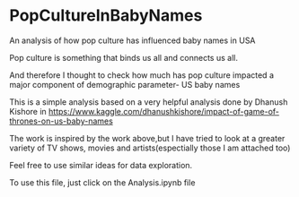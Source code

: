 # PopCultureInBabyNames
An analysis of how pop culture has influenced baby names in USA


Pop culture is something that binds us all and connects us all.

And therefore I thought to check how much has pop culture impacted a major component of demographic parameter- US baby names

This is a simple analysis based on a very helpful analysis done by Dhanush Kishore in https://www.kaggle.com/dhanushkishore/impact-of-game-of-thrones-on-us-baby-names

The work is inspired by the work above,but I have tried to look at a greater variety of TV shows, movies and artists(espectially those I am attached too)

Feel free to use similar ideas for data exploration.

To use this file, just click on the Analysis.ipynb file

